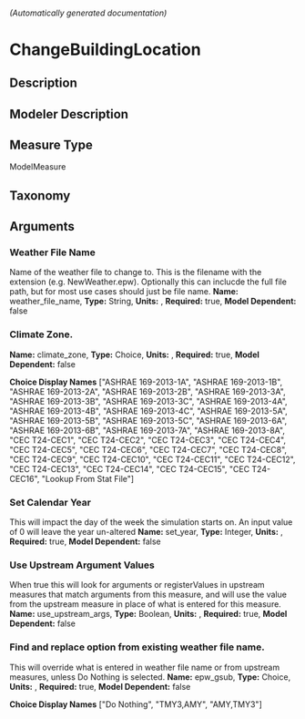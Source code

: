 

###### (Automatically generated documentation)

# ChangeBuildingLocation

## Description


## Modeler Description


## Measure Type
ModelMeasure

## Taxonomy


## Arguments


### Weather File Name
Name of the weather file to change to. This is the filename with the extension (e.g. NewWeather.epw). Optionally this can inclucde the full file path, but for most use cases should just be file name.
**Name:** weather_file_name,
**Type:** String,
**Units:** ,
**Required:** true,
**Model Dependent:** false




### Climate Zone.

**Name:** climate_zone,
**Type:** Choice,
**Units:** ,
**Required:** true,
**Model Dependent:** false


**Choice Display Names** ["ASHRAE 169-2013-1A", "ASHRAE 169-2013-1B", "ASHRAE 169-2013-2A", "ASHRAE 169-2013-2B", "ASHRAE 169-2013-3A", "ASHRAE 169-2013-3B", "ASHRAE 169-2013-3C", "ASHRAE 169-2013-4A", "ASHRAE 169-2013-4B", "ASHRAE 169-2013-4C", "ASHRAE 169-2013-5A", "ASHRAE 169-2013-5B", "ASHRAE 169-2013-5C", "ASHRAE 169-2013-6A", "ASHRAE 169-2013-6B", "ASHRAE 169-2013-7A", "ASHRAE 169-2013-8A", "CEC T24-CEC1", "CEC T24-CEC2", "CEC T24-CEC3", "CEC T24-CEC4", "CEC T24-CEC5", "CEC T24-CEC6", "CEC T24-CEC7", "CEC T24-CEC8", "CEC T24-CEC9", "CEC T24-CEC10", "CEC T24-CEC11", "CEC T24-CEC12", "CEC T24-CEC13", "CEC T24-CEC14", "CEC T24-CEC15", "CEC T24-CEC16", "Lookup From Stat File"]



### Set Calendar Year
This will impact the day of the week the simulation starts on. An input value of 0 will leave the year un-altered
**Name:** set_year,
**Type:** Integer,
**Units:** ,
**Required:** true,
**Model Dependent:** false




### Use Upstream Argument Values
When true this will look for arguments or registerValues in upstream measures that match arguments from this measure, and will use the value from the upstream measure in place of what is entered for this measure.
**Name:** use_upstream_args,
**Type:** Boolean,
**Units:** ,
**Required:** true,
**Model Dependent:** false




### Find and replace option from existing weather file name.
This will override what is entered in weather file name or from upstream measures, unless Do Nothing is selected.
**Name:** epw_gsub,
**Type:** Choice,
**Units:** ,
**Required:** true,
**Model Dependent:** false


**Choice Display Names** ["Do Nothing", "TMY3,AMY", "AMY,TMY3"]






